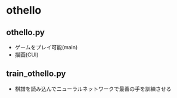 # othello

## othello.py
- ゲームをプレイ可能(main)
- 描画(CUI)


## train_othello.py
- 棋譜を読み込んでニューラルネットワークで最善の手を訓練させる
